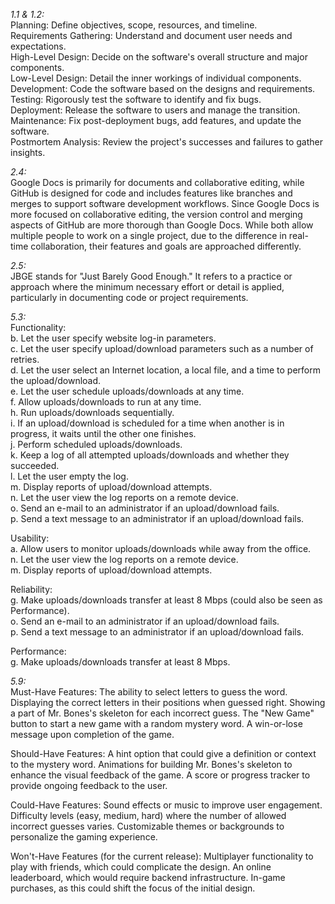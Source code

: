 *1.1 & 1.2:* <br>
Planning: Define objectives, scope, resources, and timeline.<br>
Requirements Gathering: Understand and document user needs and expectations.<br>
High-Level Design: Decide on the software's overall structure and major components.<br>
Low-Level Design: Detail the inner workings of individual components.<br>
Development: Code the software based on the designs and requirements.<br>
Testing: Rigorously test the software to identify and fix bugs.<br>
Deployment: Release the software to users and manage the transition.<br>
Maintenance: Fix post-deployment bugs, add features, and update the software.<br>
Postmortem Analysis: Review the project's successes and failures to gather insights.<br>

*2.4:* <br>
Google Docs is primarily for documents and collaborative editing, while GitHub is designed for code and includes features like branches and merges to support software development workflows. 
Since Google Docs is more focused on collaborative editing, the version control and merging aspects of GitHub are more thorough than Google Docs. While both allow multiple people to work on 
a single project, due to the difference in real-time collaboration, their features and goals are approached differently.<br>

*2.5:* <br>
JBGE stands for "Just Barely Good Enough." It refers to a practice or approach where the minimum necessary effort or detail is applied, particularly in documenting code or project requirements. <br>

*5.3:* <br>
Functionality:<br>
b. Let the user specify website log-in parameters.<br>
c. Let the user specify upload/download parameters such as a number of retries.<br>
d. Let the user select an Internet location, a local file, and a time to perform the upload/download.<br>
e. Let the user schedule uploads/downloads at any time.<br>
f. Allow uploads/downloads to run at any time.<br>
h. Run uploads/downloads sequentially.<br>
i. If an upload/download is scheduled for a time when another is in progress, it waits until the other one finishes.<br>
j. Perform scheduled uploads/downloads.<br>
k. Keep a log of all attempted uploads/downloads and whether they succeeded.<br>
l. Let the user empty the log.<br>
m. Display reports of upload/download attempts.<br>
n. Let the user view the log reports on a remote device.<br>
o. Send an e-mail to an administrator if an upload/download fails.<br>
p. Send a text message to an administrator if an upload/download fails.<br>

Usability:<br>
a. Allow users to monitor uploads/downloads while away from the office.<br>
n. Let the user view the log reports on a remote device.<br>
m. Display reports of upload/download attempts.<br>

Reliability:<br>
g. Make uploads/downloads transfer at least 8 Mbps (could also be seen as Performance).<br>
o. Send an e-mail to an administrator if an upload/download fails.<br>
p. Send a text message to an administrator if an upload/download fails.<br>

Performance:<br>
g. Make uploads/downloads transfer at least 8 Mbps.<br>

*5.9:* <br>
Must-Have Features:
The ability to select letters to guess the word.
Displaying the correct letters in their positions when guessed right.
Showing a part of Mr. Bones's skeleton for each incorrect guess.
The "New Game" button to start a new game with a random mystery word.
A win-or-lose message upon completion of the game.

Should-Have Features:
A hint option that could give a definition or context to the mystery word.
Animations for building Mr. Bones's skeleton to enhance the visual feedback of the game.
A score or progress tracker to provide ongoing feedback to the user.

Could-Have Features:
Sound effects or music to improve user engagement.
Difficulty levels (easy, medium, hard) where the number of allowed incorrect guesses varies.
Customizable themes or backgrounds to personalize the gaming experience.

Won't-Have Features (for the current release):
Multiplayer functionality to play with friends, which could complicate the design.
An online leaderboard, which would require backend infrastructure.
In-game purchases, as this could shift the focus of the initial design.
